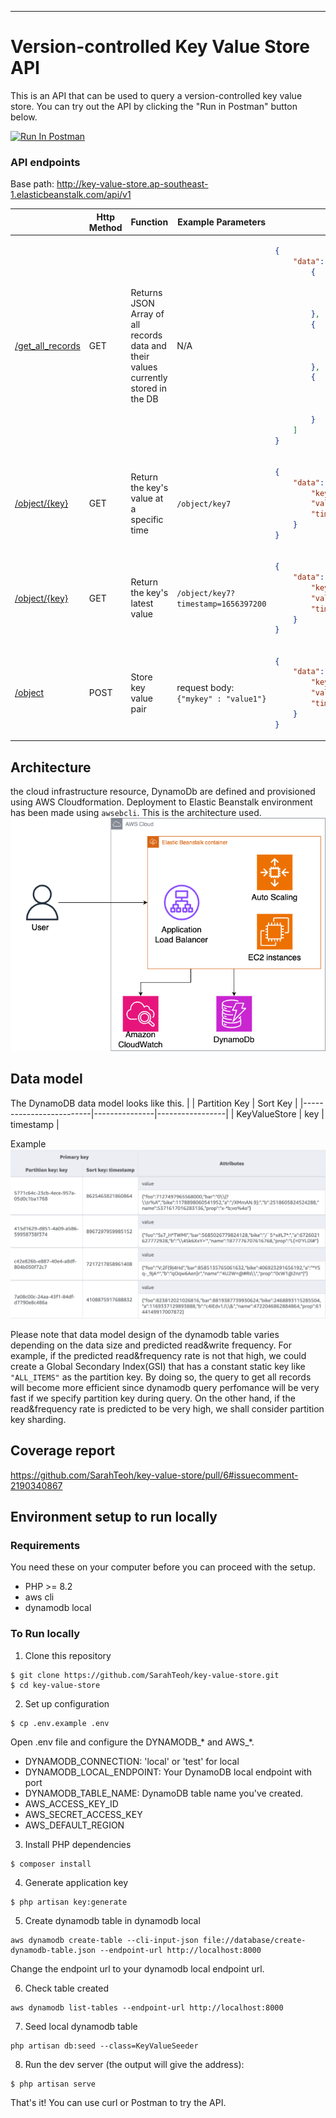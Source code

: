 ****
# Version-controlled Key Value Store API
This is an API that can be used to query a version-controlled key value store. You can try out the API by clicking the "Run in Postman" button below.

[<img src="https://run.pstmn.io/button.svg" alt="Run In Postman" style="width: 128px; height: 32px;">](https://app.getpostman.com/run-collection/9636334-7890a2b0-48a0-4515-b21e-11c8c4ffb615?action=collection%2Ffork&source=rip_markdown&collection-url=entityId%3D9636334-7890a2b0-48a0-4515-b21e-11c8c4ffb615%26entityType%3Dcollection%26workspaceId%3D06c6778a-a3f4-4204-a7f0-dd9b9d3c5694)


### API endpoints
Base path: http://key-value-store.ap-southeast-1.elasticbeanstalk.com/api/v1
<table>
<thead>
<tr>
<th></th>
<th>Http Method</th>
<th>Function</th>
<th>Example Parameters</th>
<th>Example Response</th>
</tr>
</thead>
<tbody><tr>
<td><a href="http://key-value-store.ap-southeast-1.elasticbeanstalk.com/api/v1/get_all_records"> /get_all_records </a></td>
<td>GET</td>
<td>Returns JSON Array of all records data and their values currently stored in the DB</td>
<td>
N/A
</td>
<td>

```json
{
    "data": [
        {
            "key": "key7",
            "value": "example text content of key 7.",
            "timestamp": 1656397200
        },
        {
            "key": "key7",
            "value": "\t example text content of key 7",
            "timestamp": 1656397211
        },
        {
            "key": "key10",
            "value": "example text content of key 10.",
            "timestamp": 1656483600
        }
    ]
}
```
</td>
</tr>
<tr>
<td><a href="http://key-value-store.ap-southeast-1.elasticbeanstalk.com/api/v1/object/key1"> /object/{key} </a></td>
<td>GET</td>
<td>Return the key's value at a specific time</td>
<td>
<code>/object/key7<code>
<td>
    
```json
{
    "data": {
        "key": "key7",
        "value": "\t example text content of key 7",
        "timestamp": 1656397211
    }
}
```

</td>
</tr>
<tr>
</td>
</tr>
<tr>
<td><a href="http://key-value-store.ap-southeast-1.elasticbeanstalk.com/api/v1/object/key1"> /object/{key} </a></td>
<td>GET</td>
<td>Return the key's latest value</td>
<td>
<code>/object/key7?timestamp=1656397200<code>
<td>

    
```json
{
    "data": {
        "key": "key7",
        "value": "\t new example text content of key 7",
        "timestamp": 1656397200
    }
}
```
</td>
</tr>
<tr>
<td><a href="http://key-value-store.ap-southeast-1.elasticbeanstalk.com/api/v1/object"> /object </a></td>
<td>POST</td>
<td>Store key value pair</td>
<td>
request body: <code>{"mykey" : "value1"}<code>
<td>

    
```json
{
    "data": {
        "key": "mykey",
        "value": "value1",
        "timestamp": 1719344835
    }
}
```
</td>
</tr>
</tbody></table>

## Architecture
the cloud infrastructure resource, DynamoDb are defined and provisioned using AWS Cloudformation. Deployment to Elastic Beanstalk environment has been made using `awsebcli`. This is the architecture used.
![Architecture diagram](docs/key-value-store.drawio.png "Architecture")


## Data model
The DynamoDB data model looks like this.
|                         | Partition Key | Sort Key        |
|-------------------------|---------------|-----------------|
| KeyValueStore         | key          | timestamp        |
    
 Example
![Data Model](docs/key-value-store-data-model.png "Data Model")


Please note that data model design of the dynamodb table varies depending on the data size and predicted read&write frequency. For example, if the predicted read&frequency rate is not that high, we could create a Global Secondary Index(GSI) that has a constant static key like `"ALL_ITEMS"` as the partition key. By doing so, the query to get all records will become more efficient since dynamodb query perfomance will be very fast if we specify partition key during query. On the other hand, if the read&frequency rate is predicted to be very high, we shall consider partition key sharding. 

## Coverage report
https://github.com/SarahTeoh/key-value-store/pull/6#issuecomment-2190340867 
    
## Environment setup to run locally

### Requirements
You need these on your computer before you can proceed with the setup.
* PHP >= 8.2 
* aws cli 
* dynamodb local

### To Run locally
1. Clone this repository
```
$ git clone https://github.com/SarahTeoh/key-value-store.git 
$ cd key-value-store 
```

2. Set up configuration
```
$ cp .env.example .env
```
Open .env file and configure the DYNAMODB_* and AWS_*.

* DYNAMODB_CONNECTION: 'local' or 'test' for local
* DYNAMODB_LOCAL_ENDPOINT: Your DynamoDB local endpoint with port
* DYNAMODB_TABLE_NAME: DynamoDB table name you've created.
* AWS_ACCESS_KEY_ID
* AWS_SECRET_ACCESS_KEY
* AWS_DEFAULT_REGION

3. Install PHP dependencies

```
$ composer install
```

4. Generate application key
```
$ php artisan key:generate
```

5. Create dynamodb table in dynamodb local
```
aws dynamodb create-table --cli-input-json file://database/create-dynamodb-table.json --endpoint-url http://localhost:8000 
```
Change the endpoint url to your dynamodb local endpoint url.
    
6. Check table created
```
aws dynamodb list-tables --endpoint-url http://localhost:8000
```

7. Seed local dynamodb table
```
php artisan db:seed --class=KeyValueSeeder
```
    
8. Run the dev server (the output will give the address):
```
$ php artisan serve
```
    
That's it! You can use curl or Postman to try the API.
